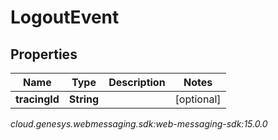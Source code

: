# LogoutEvent


## Properties

| Name | Type | Description | Notes |
| ------------ | ------------- | ------------- | ------------- |
| **tracingId** | **String** |  |  [optional] |




_cloud.genesys.webmessaging.sdk:web-messaging-sdk:15.0.0_

